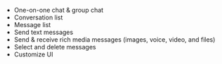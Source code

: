 - One-on-one chat & group chat
- Conversation list
- Message list
- Send text messages
- Send & receive rich media messages (images, voice, video, and files) 
- Select and delete messages
- Customize UI
